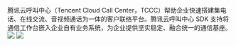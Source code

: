 腾讯云呼叫中心（Tencent Cloud Call Center，TCCC）帮助企业快速搭建集电话、在线交流、音视频通话为一体的客户联络平台。腾讯云呼叫中心 SDK 支持将通信工作台嵌入企业自有业务系统，为企业提供坚实稳定、融合统一的通信基座。
![](https://qcloudimg.tencent-cloud.cn/raw/c45c19db593533e4f075c7b6ed75bf22.png)
![](https://qcloudimg.tencent-cloud.cn/raw/a497e248a0cbd1bf6cb7823c86010855.png)

